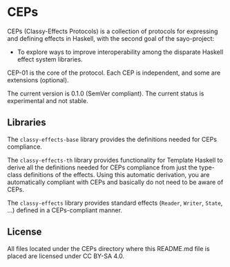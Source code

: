 # CEPs

CEPs (Classy-Effects Protocols) is a collection of protocols for expressing and defining effects in Haskell, with the second goal of the sayo-project:

* To explore ways to improve interoperability among the disparate Haskell effect system libraries.

CEP-01 is the core of the protocol.
Each CEP is independent, and some are extensions (optional).

The current version is 0.1.0 (SemVer compliant).
The current status is experimental and not stable.

## Libraries
The `classy-effects-base` library provides the definitions needed for CEPs compliance.

The `classy-effects-th` library provides functionality for Template Haskell to derive all the definitions needed for CEPs compliance from just the type-class definitions of the effects.
Using this automatic derivation, you are automatically compliant with CEPs and basically do not need to be aware of CEPs.

The `classy-effects` library provides standard effects (`Reader`, `Writer`, `State`, ...) defined in a CEPs-compliant manner.

## License
All files located under the CEPs directory where this README.md file is placed are licensed under CC BY-SA 4.0.
